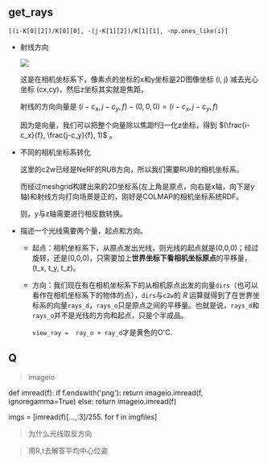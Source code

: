 ## get_rays



`[(i-K[0][2])/K[0][0], -(j-K[1][2])/K[1][1], -np.ones_like(i)]`

- 射线方向

    ![](https://pic4.zhimg.com/80/v2-7e833f6889faf77538641b6f887e1f4b_720w.webp)

    这是在相机坐标系下，像素点的坐标的x和y坐标是2D图像坐标 (i, j) 减去光心坐标 (cx,cy)，然后z坐标其实就是焦距。

    射线的方向向量是 $(i-c_x, j-c_y, f) - (0, 0, 0) = (i-c_x, j-c_y, f)$

    因为是向量，我们可以把整个向量除以焦距f归一化z坐标，得到 $(\frac{i-c_x}{f}, \frac{j-c_y}{f}, 1)$ 。

- 不同的相机坐标系转化

    这里的c2w已经是NeRF的RUB方向，所以我们需要RUB的相机坐标系。

    而经过meshgrid构建出来的2D坐标系(左上角是原点，向右是x轴，向下是y轴)和射线方向打向场景是正的，刚好是COLMAP的相机坐标系统RDF。

    则，y与z轴需要进行相反数转换。

- 描述一个光线需要两个量，起点和方向。
  - 起点：相机坐标系下，从原点发出光线，则光线的起点就是(0,0,0)；经过旋转，还是(0,0,0)，只需要加上**世界坐标下看相机坐标原点**的平移量，(t_x, t_y, t_z)。
  - 方向：我们现在有在相机坐标系下的从相机原点出发的向量`dirs`（也可以看作在相机坐标系下的物体的点），`dirs`与`c2w`的 $R$ 运算就得到了在世界坐标系的向量`rays_d`，`rays_o`只是原点之间的平移量。也就是说，`rays_d`和`rays_o`并不是光线的方向和起点，只是个半成品。

    `view_ray =  ray_o + ray_d`才是黄色的O'C.
## Q 

> imageio

def imread(f):
    if f.endswith('png'):
        return imageio.imread(f, ignoregamma=True)
    else:
        return imageio.imread(f)

imgs = [imread(f)[...,:3]/255. for f in imgfiles]

> 为什么光线取反方向

> 用R,t去解答平均中心位姿